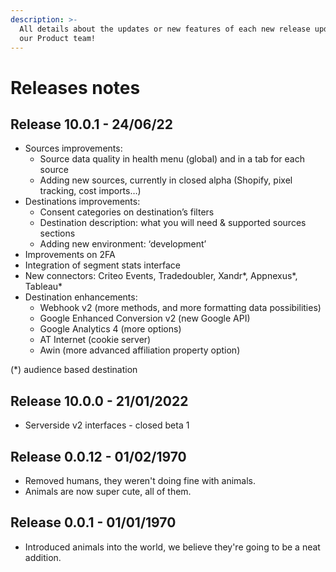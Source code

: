 ```yaml
---
description: >-
  All details about the updates or new features of each new release updated by
  our Product team!
---
```


# Releases notes

## Release 10.0.1 - 24/06/22

* Sources improvements: ​
  * &#x20;Source data quality in health menu (global) and in a tab for each source​
  * Adding new sources, currently in closed alpha (Shopify, pixel tracking, cost imports…)​
* Destinations improvements: ​
  * &#x20;Consent categories on destination’s filters​​
  * &#x20;Destination description: what you will need & supported sources sections​
  * Adding new environment: ‘development’​
* Improvements on 2FA​
* Integration of segment stats interface​
* New connectors: Criteo Events, Tradedoubler, Xandr\*, Appnexus\*, Tableau\*​
* Destination enhancements:​
  * &#x20;Webhook v2 (more methods, and more formatting data possibilities)​
  * Google Enhanced Conversion v2 (new Google API)​
  * Google Analytics 4 (more options)​
  * AT Internet (cookie server)​
  * Awin (more advanced affiliation property option)

(\*) audience based destination

## Release 10.0.0 - 21/01/2022

* Serverside v2 interfaces - closed beta 1

## Release 0.0.12 - 01/02/1970

* Removed humans, they weren't doing fine with animals.
* Animals are now super cute, all of them.

## Release 0.0.1 - 01/01/1970

* Introduced animals into the world, we believe they're going to be a neat addition.
